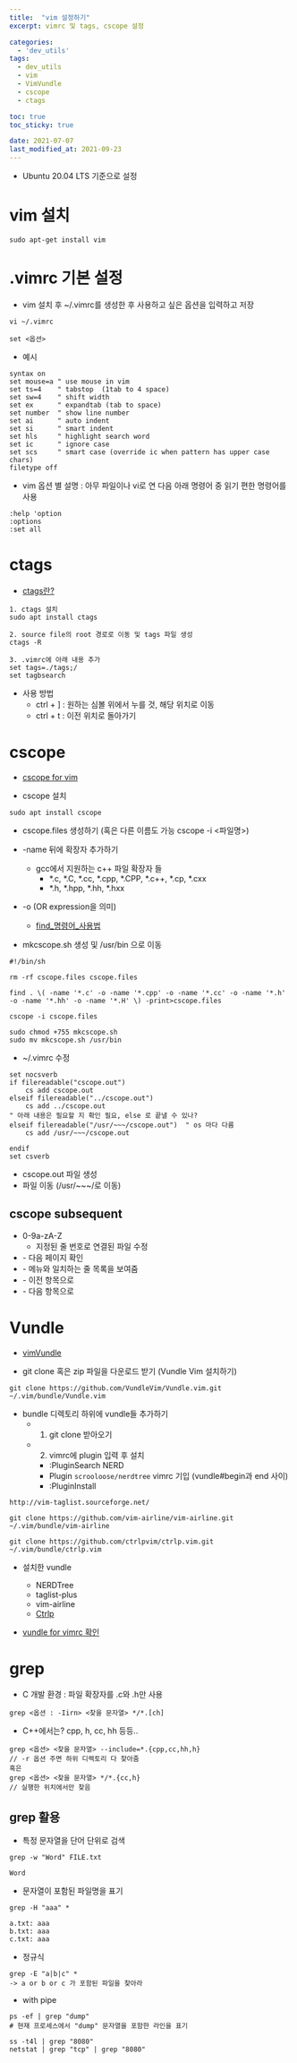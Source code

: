 ```yaml
---
title:  "vim 설정하기"
excerpt: vimrc 및 tags, cscope 설정

categories:
  - 'dev_utils'
tags:
  - dev_utils
  - vim
  - VimVundle
  - cscope
  - ctags

toc: true
toc_sticky: true

date: 2021-07-07
last_modified_at: 2021-09-23
---
```


* Ubuntu 20.04 LTS 기준으로 설정

# vim 설치

```
sudo apt-get install vim
```

# .vimrc 기본 설정

* vim 설치 후 ~/.vimrc를 생성한 후 사용하고 싶은 옵션을 입력하고 저장

```
vi ~/.vimrc

set <옵션>
```

* 예시

```
syntax on
set mouse=a " use mouse in vim
set ts=4    " tabstop  (1tab to 4 space)
set sw=4    " shift width
set ex      " expandtab (tab to space)
set number  " show line number
set ai      " auto indent
set si      " smart indent
set hls     " highlight search word
set ic      " ignore case
set scs     " smart case (override ic when pattern has upper case chars)
filetype off
```

* vim 옵션 별 설명 : 아무 파일이나 vi로 연 다음 아래 명령어 중 읽기 편한 명령어를 사용

```
:help 'option
:options
:set all
```

# ctags

* [ctags란?](https://ko.wikipedia.org/wiki/Ctags) 

```
1. ctags 설치
sudo apt install ctags

2. source file의 root 경로로 이동 및 tags 파일 생성
ctags -R

3. .vimrc에 아래 내용 추가
set tags=./tags;/
set tagbsearch
```

* 사용 방법
    + ctrl + ] : 원하는 심볼 위에서 누를 것, 해당 위치로 이동
    + ctrl + t : 이전 위치로 돌아가기

# cscope

* [cscope for vim](http://cscope.sourceforge.net/)

* cscope 설치

```
sudo apt install cscope
```

* cscope.files 생성하기 (혹은 다른 이름도 가능 cscope -i <파일명>)
* -name 뒤에 확장자 추가하기
    + gcc에서 지원하는 c++  파일 확장자 들
        - *.c, *.C, *.cc, *.cpp, *.CPP, *.c++, *.cp, *.cxx
        - *.h, *.hpp, *.hh, *.hxx
* -o (OR expression을 의미)
    + [find_명령어_사용법](https://recipes4dev.tistory.com/156)

* mkcscope.sh 생성 및 /usr/bin 으로 이동

```
#!/bin/sh

rm -rf cscope.files cscope.files

find . \( -name '*.c' -o -name '*.cpp' -o -name '*.cc' -o -name '*.h' -o -name '*.hh' -o -name '*.H' \) -print>cscope.files

cscope -i cscope.files

sudo chmod +755 mkcscope.sh
sudo mv mkcscope.sh /usr/bin
```

* ~/.vimrc 수정

```
set nocsverb
if filereadable("cscope.out")
    cs add cscope.out
elseif filereadable("../cscope.out")
    cs add ../cscope.out
" 아래 내용은 필요할 지 확인 필요, else 로 끝낼 수 있나?
elseif filereadable("/usr/~~~/cscope.out")  " os 마다 다름
    cs add /usr/~~~/cscope.out

endif
set csverb
```

* cscope.out 파일 생성
* 파일 이동 (/usr/~~~/로 이동)

## cscope subsequent 

* 0-9a-zA-Z
    - 지정된 줄 번호로 연결된 파일 수정
* <Space>
    - 다음 페이지 확인
* <Tab>
    - 메뉴와 일치하는 줄 목록을 보여줌
* <Up>
    - 이전 항목으로
* <Down>
    - 다음 항목으로


# Vundle

* [vimVundle](https://github.com/VundleVim/Vundle.vim)

* git clone 혹은 zip 파일을 다운로드 받기 (Vundle Vim 설치하기)

```
git clone https://github.com/VundleVim/Vundle.vim.git ~/.vim/bundle/Vundle.vim
```

* bundle 디렉토리 하위에 vundle들 추가하기
    + 1. git clone 받아오기
    + 2. vimrc에 plugin 입력 후 설치
        - :PluginSearch NERD
        - Plugin `scrooloose/nerdtree` vimrc 기입 (vundle#begin과 end 사이)
        - :PluginInstall

```
http://vim-taglist.sourceforge.net/

git clone https://github.com/vim-airline/vim-airline.git ~/.vim/bundle/vim-airline

git clone https://github.com/ctrlpvim/ctrlp.vim.git ~/.vim/bundle/ctrlp.vim
```

* 설치한 vundle
    + NERDTree
    + taglist-plus
    + vim-airline
    + [Ctrlp](http://ctrlpvim.github.io/ctrlp.vim/#installation)

* [vundle for vimrc 확인](../../assets/files/v_vimrc.xml)

# grep

* C 개발 환경 : 파일 확장자를 .c와 .h만 사용

```
grep <옵션 : -Iirn> <찾을 문자열> */*.[ch]
```

* C++에서는? cpp, h, cc, hh 등등..

```
grep <옵션> <찾을 문자열> --include=*.{cpp,cc,hh,h}
// -r 옵션 주면 하위 디렉토리 다 찾아줌
혹은
grep <옵션> <찾을 문자열> */*.{cc,h}
// 실행한 위치에서만 찾음
```

## grep 활용

* 특정 문자열을 단어 단위로 검색

```
grep -w "Word" FILE.txt

Word
```

* 문자열이 포함된 파일명을 표기

```
grep -H "aaa" *

a.txt: aaa
b.txt: aaa
c.txt: aaa
```

* 정규식

```
grep -E "a|b|c" *
-> a or b or c 가 포함된 파일을 찾아라
```

* with pipe 

```
ps -ef | grep "dump"
# 현재 프로세스에서 "dump" 문자열을 포함한 라인을 표기

ss -t4l | grep "8080"
netstat | grep "tcp" | grep "8080"

```


